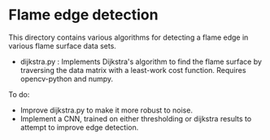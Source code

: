 # Flame edge detection
This directory contains various algorithms for detecting a flame edge in various flame surface data sets.

- dijkstra.py : Implements Dijkstra's algorithm to find the flame surface by traversing the data matrix with a least-work cost function. Requires opencv-python and numpy.


To do:
- Improve dijkstra.py to make it more robust to noise. 
- Implement a CNN, trained on either thresholding or dijkstra results to attempt to improve edge detection. 
